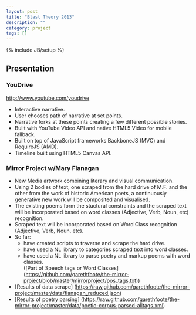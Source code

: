 ```yaml
---
layout: post
title: "Blast Theory 2013"
description: ""
category: project
tags: []
---
```

{% include JB/setup %}

## Presentation
### YouDrive
<http://www.youtube.com/youdrive>
* Interactive narrative.
* User chooses path of narrative at set points.
* Narrative forks at these points creating a few different possible stories.
* Built with YouTube Video API and native HTML5 Video for mobile fallback.
* Built on top of JavaScript frameworks BackboneJS (MVC) and RequireJS (AMD).
* Timeline built using HTML5 Canvas API.


### Mirror Project w/Mary Flanagan 
* New Media artwork combining literary and visual communication.
* Using 2 bodies of text, one scraped from the hard drive of M.F. and the other from the work of historic American poets, a continuously generative new work will be composited and visualised.
* The existing poems form the stuctural constraints and the scraped text will be incorporated based on word classes (Adjective, Verb, Noun, etc) recognition. 
* Scraped text will be incorporated based on Word Class recognition (Adjective, Verb, Noun, etc).
* So far:
  * have created scripts to traverse and scrape the hard drive.
  * have used a NL library to categories scraped text into word classes.
  * have used a NL library to parse poetry and markup poems with word classes.  
  ([Part of Speech tags or Word Classes] (https://github.com/garethfoote/the-mirror-project/blob/master/mirrorproject/pos_tags.txt))
* [Results of data scrape] (https://raw.github.com/garethfoote/the-mirror-project/master/data/flanagan_reduced.json)
* [Results of poetry parsing] (https://raw.github.com/garethfoote/the-mirror-project/master/data/poetic-corpus-parsed-alltags.xml)
